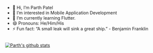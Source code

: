- 👋 Hi, I’m Parth Patel
- 👀 I’m interested in Mobile Application Development
- 🌱 I’m currently learning Flutter.
- 😄 Pronouns: He/Him/His
- ⚡ Fun fact: “A small leak will sink a great ship.” - Benjamin Franklin
<!---
parthvision11/parthvision11 is a ✨ unique ✨ repository because its `README.md` (this file) appears on your GitHub profile.
You can click the Preview link to take a look at your changes.
--->
<br>
<a href="https://github.com/parthvision11">
 <img align="center" src="https://github-readme-stats.vercel.app/api?username=parthvision11&show_icons=true&theme=prussian&count_private=true&line_height=27" alt="Parth's github stats"/>
</a>
<br>
